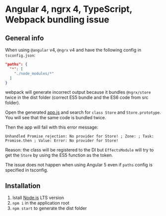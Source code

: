 # Angular 4, ngrx 4, TypeScript, Webpack bundling issue



## General info

When using `@angular` v4, `@ngrx` v4 and have the following config in `tsconfig.json`:
```json
"paths": {
  "*": [
    "./node_modules/*"
  ]
}
```
webpack will generate incorrect output because it bundles `@ngrx/store` twice in the dist folder (correct ES5 bundle and the ES6 code from src folder).

Open the generated [app.js](https://raw.githubusercontent.com/peterbakonyi05/angular4-ngrx4-webpack-bundling-issue/master/dist/app.js) and search for `class Store` and `Store.prototype`. You will see that the same code is bundled twice.

Then the app will fail with this error message:

```
Unhandled Promise rejection: No provider for Store! ; Zone: ; Task: Promise.then ; Value: Error: No provider for Store!
```

Reason: the class will be registered to the DI but `EffectsModule` will try to get the `Store` by using the ES5 function as the token.

The issue does not happen when using Angular 5 even if `paths` config is specified in tsconfig.

## Installation

1. Istall [Node.js](https://nodejs.org/en/download) LTS version
2. `npm i` in the application root
3. `npm start` to generate the dist folder

